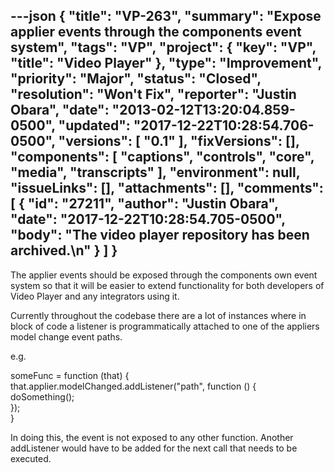 ---json
{
  "title": "VP-263",
  "summary": "Expose applier events through the components event system",
  "tags": "VP",
  "project": {
    "key": "VP",
    "title": "Video Player"
  },
  "type": "Improvement",
  "priority": "Major",
  "status": "Closed",
  "resolution": "Won't Fix",
  "reporter": "Justin Obara",
  "date": "2013-02-12T13:20:04.859-0500",
  "updated": "2017-12-22T10:28:54.706-0500",
  "versions": [
    "0.1"
  ],
  "fixVersions": [],
  "components": [
    "captions",
    "controls",
    "core",
    "media",
    "transcripts"
  ],
  "environment": null,
  "issueLinks": [],
  "attachments": [],
  "comments": [
    {
      "id": "27211",
      "author": "Justin Obara",
      "date": "2017-12-22T10:28:54.705-0500",
      "body": "The video player repository has been archived.\n"
    }
  ]
}
---
The applier events should be exposed through the components own event system so that it will be easier to extend functionality for both developers of Video Player and any integrators using it.&#x20;

Currently throughout the codebase there are a lot of instances where in block of code a listener is programmatically attached to one of the appliers model change event paths.&#x20;

e.g.

someFunc = function (that) {\
that.applier.modelChanged.addListener("path", function () {\
doSomething();\
});\
}

In doing this, the event is not exposed to any other function. Another addListener would have to be added for the next call that needs to be executed.&#x20;

        